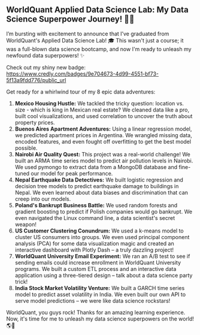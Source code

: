 ## WorldQuant Applied Data Science Lab:  My Data Science Superpower Journey! 🦸‍♀️

I’m bursting with excitement to announce that I’ve graduated from WorldQuant's Applied Data Science Lab! 🎓 This wasn't just a course; it was a full-blown data science bootcamp, and now I'm ready to unleash my newfound data superpowers! ✨

Check out my shiny new badge: https://www.credly.com/badges/9e704673-4d99-4551-bf73-5f13a9fdd776/public_url

Get ready for a whirlwind tour of my 8 epic data adventures:

1. **Mexico Housing Hustle:**  We tackled the tricky question: location vs. size - which is king in Mexican real estate? We cleaned data like a pro, built cool visualizations, and used correlation to uncover the truth about property prices. 
2. **Buenos Aires Apartment Adventures:** Using a linear regression model, we predicted apartment prices in Argentina.  We wrangled missing data, encoded features, and even fought off overfitting to get the best model possible.
3. **Nairobi Air Quality Quest:** This project was a real-world challenge! We built an ARMA time series model to predict air pollution levels in Nairobi. We used pymongo to extract data from a MongoDB database and fine-tuned our model for peak performance.
4. **Nepal Earthquake Data Detectives:**  We built logistic regression and decision tree models to predict earthquake damage to buildings in Nepal. We even learned about data biases and discrimination that can creep into our models. 
5. **Poland's Bankrupt Business Battle:**  We used random forests and gradient boosting to predict if Polish companies would go bankrupt. We even navigated the Linux command line, a data scientist's secret weapon!
6. **US Customer Clustering Conundrum:**  We used a k-means model to cluster US consumers into groups. We even used principal component analysis (PCA) for some data visualization magic and created an interactive dashboard with Plotly Dash – a truly dazzling project!
7. **WorldQuant University Email Experiment:**  We ran an A/B test to see if sending emails could increase enrollment in WorldQuant University programs. We built a custom ETL process and an interactive data application using a three-tiered design – talk about a data science party trick!
8. **India Stock Market Volatility Venture:**  We built a GARCH time series model to predict asset volatility in India.  We even built our own API to serve model predictions – we were like data science rockstars! 

WorldQuant, you guys rock! Thanks for an amazing learning experience. Now, it's time for me to unleash my data science superpowers on the world! 🌎🚀 


